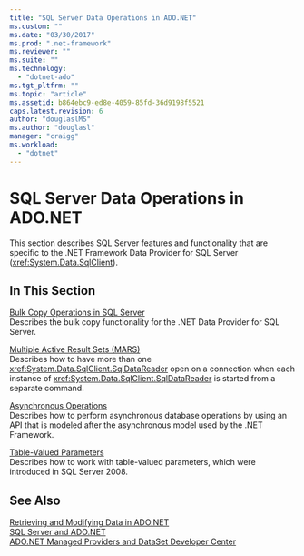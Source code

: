 ```yaml
---
title: "SQL Server Data Operations in ADO.NET"
ms.custom: ""
ms.date: "03/30/2017"
ms.prod: ".net-framework"
ms.reviewer: ""
ms.suite: ""
ms.technology: 
  - "dotnet-ado"
ms.tgt_pltfrm: ""
ms.topic: "article"
ms.assetid: b864ebc9-ed8e-4059-85fd-36d9198f5521
caps.latest.revision: 6
author: "douglaslMS"
ms.author: "douglasl"
manager: "craigg"
ms.workload: 
  - "dotnet"
---
```

# SQL Server Data Operations in ADO.NET
This section describes SQL Server features and functionality that are specific to the .NET Framework Data Provider for SQL Server (<xref:System.Data.SqlClient>).  
  
## In This Section  
 [Bulk Copy Operations in SQL Server](../../../../../docs/framework/data/adonet/sql/bulk-copy-operations-in-sql-server.md)  
 Describes the bulk copy functionality for the .NET Data Provider for SQL Server.  
  
 [Multiple Active Result Sets (MARS)](../../../../../docs/framework/data/adonet/sql/multiple-active-result-sets-mars.md)  
 Describes how to have more than one <xref:System.Data.SqlClient.SqlDataReader> open on a connection when each instance of <xref:System.Data.SqlClient.SqlDataReader> is started from a separate command.  
  
 [Asynchronous Operations](../../../../../docs/framework/data/adonet/sql/asynchronous-operations.md)  
 Describes how to perform asynchronous database operations by using an API that is modeled after the asynchronous model used by the .NET Framework.  
  
 [Table-Valued Parameters](../../../../../docs/framework/data/adonet/sql/table-valued-parameters.md)  
 Describes how to work with table-valued parameters, which were introduced in SQL Server 2008.  
  
## See Also  
 [Retrieving and Modifying Data in ADO.NET](../../../../../docs/framework/data/adonet/retrieving-and-modifying-data.md)  
 [SQL Server and ADO.NET](../../../../../docs/framework/data/adonet/sql/index.md)  
 [ADO.NET Managed Providers and DataSet Developer Center](http://go.microsoft.com/fwlink/?LinkId=217917)
